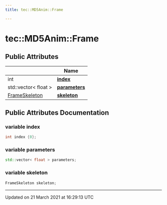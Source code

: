 ```yaml
---
title: tec::MD5Anim::Frame

---
```


# tec::MD5Anim::Frame



## Public Attributes

|                | Name           |
| -------------- | -------------- |
| int | **[index](/engine/Classes/structtec_1_1_m_d5_anim_1_1_frame/#variable-index)**  |
| std::vector< float > | **[parameters](/engine/Classes/structtec_1_1_m_d5_anim_1_1_frame/#variable-parameters)**  |
| [FrameSkeleton](/engine/Classes/structtec_1_1_m_d5_anim_1_1_frame_skeleton/) | **[skeleton](/engine/Classes/structtec_1_1_m_d5_anim_1_1_frame/#variable-skeleton)**  |

## Public Attributes Documentation

### variable index

```cpp
int index {0};
```


### variable parameters

```cpp
std::vector< float > parameters;
```


### variable skeleton

```cpp
FrameSkeleton skeleton;
```


-------------------------------

Updated on 21 March 2021 at 16:29:13 UTC